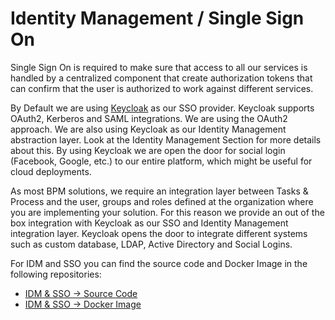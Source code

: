 # Identity Management / Single Sign On

Single Sign On is required to make sure that access to all our services is handled by a centralized component that create authorization tokens that can confirm that the user is authorized to work against different services.

By Default we are using [Keycloak](http://keycloak.org) as our SSO provider. Keycloak supports OAuth2, Kerberos and SAML integrations. We are using the OAuth2 approach. We are also using Keycloak as our Identity Management abstraction layer. Look at the Identity Management Section for more details about this. By using Keycloak we are open the door for social login \(Facebook, Google, etc.\) to our entire platform, which might be useful for cloud deployments.

As most BPM solutions, we require an integration layer between Tasks & Process and the user, groups and roles defined at the organization where you are implementing your solution. For this reason we provide an out of the box integration with Keycloak as our SSO and Identity Management integration layer. Keycloak opens the door to integrate different systems such as custom database, LDAP, Active Directory and Social Logins.

For IDM and SSO you can find the source code and Docker Image in the following repositories:

* [IDM & SSO -&gt; Source Code](http://)
* [IDM & SSO -&gt; Docker Image](http://)

